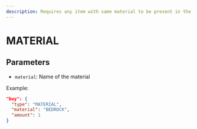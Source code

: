 ```yaml
---
description: Requires any item with same material to be present in the shoppers inventory
---
```


# MATERIAL

## Parameters

* `material`: Name of the material

Example:

```json
"buy": {
  "type": "MATERIAL",
  "material": "BEDROCK",
  "amount": 1
}
```

